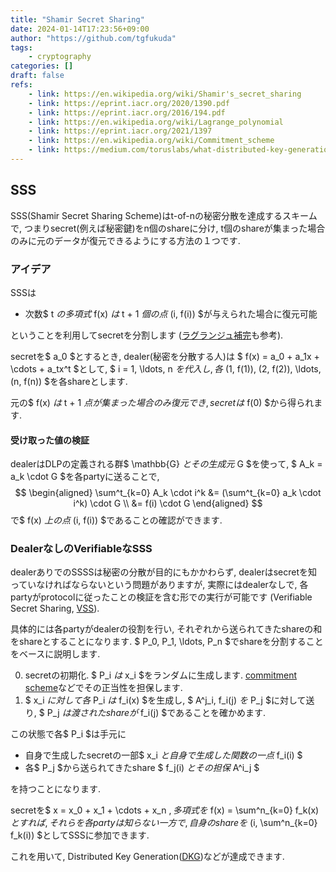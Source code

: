 ```yaml
---
title: "Shamir Secret Sharing"
date: 2024-01-14T17:23:56+09:00
author: "https://github.com/tgfukuda"
tags:
    - cryptography
categories: []
draft: false
refs:
    - link: https://en.wikipedia.org/wiki/Shamir's_secret_sharing
    - link: https://eprint.iacr.org/2020/1390.pdf
    - link: https://eprint.iacr.org/2016/194.pdf
    - link: https://en.wikipedia.org/wiki/Lagrange_polynomial
    - link: https://eprint.iacr.org/2021/1397
    - link: https://en.wikipedia.org/wiki/Commitment_scheme
    - link: https://medium.com/toruslabs/what-distributed-key-generation-is-866adc79620
---
```


## SSS

SSS(Shamir Secret Sharing Scheme)はt-of-nの秘密分散を達成するスキームで, つまりsecret(例えば秘密鍵)をn個のshareに分け,
t個のshareが集まった場合のみに元のデータが復元できるようにする方法の１つです.

### アイデア

SSSは

- 次数$ t $の多項式$ f(x) $は$ t + 1 $個の点$ (i, f(i)) $が与えられた場合に復元可能

ということを利用してsecretを分割します
([ラグランジュ補完](https://en.wikipedia.org/wiki/Lagrange_polynomial)も参考).

secretを$ a_0 $とするとき, dealer(秘密を分散する人)は
$ f(x) = a_0 + a_1x + \cdots + a_tx^t $として, $ i = 1, \ldots, n $を代入し, 各$ (1, f(1)), (2, f(2)), \ldots, (n, f(n)) $を各shareとします.

元の$ f(x) $は$ t + 1 $点が集まった場合のみ復元でき, secretは$ f(0) $から得られます.

#### 受け取った値の検証

dealerはDLPの定義される群$ \mathbb{G} $とその生成元$ G $を使って,
$ A_k = a_k \cdot G $を各partyに送ることで,
$$
\begin{aligned}
\sum^t_{k=0} A_k \cdot i^k &= (\sum^t_{k=0} a_k \cdot i^k) \cdot G \\
&= f(i) \cdot G
\end{aligned}
$$
で$ f(x) $上の点$ (i, f(i)) $であることの確認ができます.

### DealerなしのVerifiableなSSS

dealerありでのSSSSは秘密の分散が目的にもかかわらず,
dealerはsecretを知っていなければならないという問題がありますが,
実際にはdealerなしで,
各partyがprotocolに従ったことの検証を含む形での実行が可能です
(Verifiable Secret Sharing, [VSS](https://eprint.iacr.org/2021/1397)).

具体的には各partyがdealerの役割を行い, それぞれから送られてきたshareの和をshareとすることになります.
$ P_0, P_1, \ldots, P_n $でshareを分割することをベースに説明します.

0. secretの初期化. $ P_i $は$ x_i $をランダムに生成します. [commitment scheme](https://en.wikipedia.org/wiki/Commitment_scheme)などでその正当性を担保します.
1. $ x_i $に対して各$ P_i $は$ f_i(x) $を生成し, $ A^j_i, f_i(j) $を$ P_j $に対して送り, $ P_j $は渡されたshareが$ f_i(j) $であることを確かめます.

この状態で各$ P_i $は手元に
- 自身で生成したsecretの一部$ x_i $と自身で生成した関数の一点$ f_i(i) $
- 各$ P_j $から送られてきたshare $ f_j(i) $とその担保$ A^i_j $

を持つことになります.

secretを$ x = x_0 + x_1 + \cdots + x_n $, 多項式を$ f(x) = \sum^n_{k=0} f_k(x) $とすれば,それらを各partyは知らない一方で,
自身のshareを$ (i, \sum^n_{k=0} f_k(i)) $としてSSSに参加できます.

これを用いて, Distributed Key Generation([DKG](https://medium.com/toruslabs/what-distributed-key-generation-is-866adc79620))などが達成できます.
